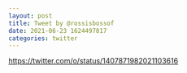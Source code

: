 ```yaml
--- 
layout: post 
title: Tweet by @rossisbossof 
date: 2021-06-23 1624497817 
categories: twitter 
--- 
```

https://twitter.com/o/status/1407871982021103616